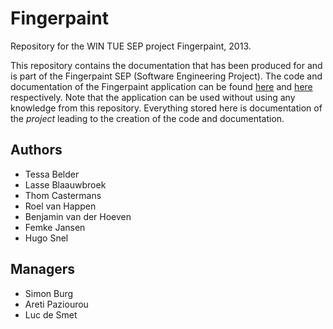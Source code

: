 Fingerpaint
===========

Repository for the WIN TUE SEP project Fingerpaint, 2013.

This repository contains the documentation that has been produced for and is part of the Fingerpaint SEP (Software Engineering Project). The code and documentation of the Fingerpaint application can be found [here][1] and [here][2] respectively. Note that the application can be used without using any knowledge from this repository. Everything stored here is documentation of the *project* leading to the creation of the code and documentation.

[1]: https://github.com/Fingerpaint/project-code "Actual code of the Fingerpaint project."
[2]: https://github.com/Fingerpaint/project-docs "Documentation of the Fingerpaint project."

Authors
-------

-  Tessa Belder
-  Lasse Blaauwbroek
-  Thom Castermans
-  Roel van Happen
-  Benjamin van der Hoeven
-  Femke Jansen
-  Hugo Snel

Managers
--------

-  Simon Burg
-  Areti Paziourou 
-  Luc de Smet
